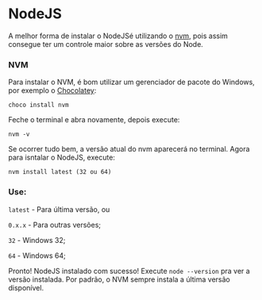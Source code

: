 # NodeJS

A melhor forma de instalar o NodeJSé utilizando o [nvm](https://github.com/creationix/nvm), pois assim consegue ter um controle maior sobre as versões do Node.

### NVM

Para instalar o NVM, é bom utilizar um gerenciador de pacote do Windows, por exemplo o [Chocolatey](https://chocolatey.org/):

```shell
choco install nvm
```

Feche o terminal e abra novamente, depois execute:

```shell
nvm -v
```
Se ocorrer tudo bem, a versão atual do nvm aparecerá no terminal. Agora para isntalar o NodeJS, execute:

```shell
nvm install latest (32 ou 64)
```
### Use:

` latest ` - Para última versão, ou

`0.x.x` - Para outras versões;

`32` - Windows 32;

`64` - Windows 64;

Pronto! NodeJS instalado com sucesso! Execute `node --version` pra ver a versão instalada. Por padrão, o NVM sempre instala a última versão disponível.

